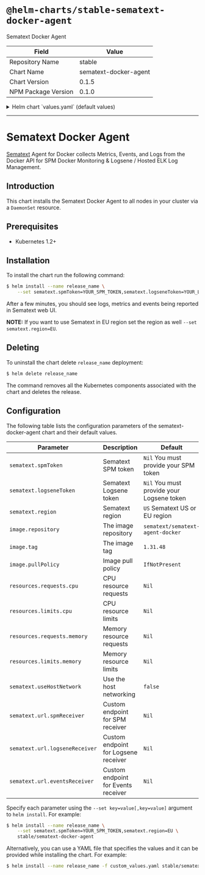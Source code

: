# `@helm-charts/stable-sematext-docker-agent`

Sematext Docker Agent

| Field               | Value                 |
| ------------------- | --------------------- |
| Repository Name     | stable                |
| Chart Name          | sematext-docker-agent |
| Chart Version       | 0.1.5                 |
| NPM Package Version | 0.1.0                 |

<details>

<summary>Helm chart `values.yaml` (default values)</summary>

```yaml
image:
  repository: sematext/sematext-agent-docker
  # For all available tags check here https://hub.docker.com/r/sematext/sematext-agent-docker/tags/
  tag: 1.31.50
  pullPolicy: IfNotPresent

sematext:
  # You will need to Create and Set at least one token before starting this agent!

  # spmToken:
  # logseneToken:

  # Depending on where you created your apps, choose US or EU region.
  region: US

  useHostNetwork: false
  name: sematext-docker-agent

  # Support for custom URLs
  # url:
  #   spmReceiver: http://spm-receiver:8080
  #   logseneReceiver: http://logsene-receiver:8080
  #   eventsReceiver: http://events-receiver:8080

  # The full list of available options is here https://sematext.com/docs/sematext-docker-agent/configuration/
  config:
    # MATCH_BY_NAME: .*_default_
    # SPM_MATCH_BY_NAME: .*_default_

  resources: {}
  #  requests:
  #    cpu: 500m
  #    memory: 128Mi
  #  limits:
  #    cpu: 1000m
  #    memory: 1024Mi
```

</details>

---

# Sematext Docker Agent

[Sematext](https://sematext.com/) Agent for Docker collects Metrics, Events, and Logs from the Docker API for SPM Docker Monitoring & Logsene / Hosted ELK Log Management.

## Introduction

This chart installs the Sematext Docker Agent to all nodes in your cluster via a `DaemonSet` resource.

## Prerequisites

- Kubernetes 1.2+

## Installation

To install the chart run the following command:

```bash
$ helm install --name release_name \
    --set sematext.spmToken=YOUR_SPM_TOKEN,sematext.logseneToken=YOUR_LOGS_TOKEN stable/sematext-docker-agent
```

After a few minutes, you should see logs, metrics and events being reported in Sematext web UI.

**NOTE:** If you want to use Sematext in EU region set the region as well `--set sematext.region=EU`.

## Deleting

To uninstall the chart delete `release_name` deployment:

```bash
$ helm delete release_name
```

The command removes all the Kubernetes components associated with the chart and deletes the release.

## Configuration

The following table lists the configuration parameters of the sematext-docker-agent chart and their default values.

| Parameter                      | Description                          | Default                                   |
| ------------------------------ | ------------------------------------ | ----------------------------------------- |
| `sematext.spmToken`            | Sematext SPM token                   | `Nil` You must provide your SPM token     |
| `sematext.logseneToken`        | Sematext Logsene token               | `Nil` You must provide your Logsene token |
| `sematext.region`              | Sematext region                      | `US` Sematext US or EU region             |
| `image.repository`             | The image repository                 | `sematext/sematext-agent-docker`          |
| `image.tag`                    | The image tag                        | `1.31.48`                                 |
| `image.pullPolicy`             | Image pull policy                    | `IfNotPresent`                            |
| `resources.requests.cpu`       | CPU resource requests                | `Nil`                                     |
| `resources.limits.cpu`         | CPU resource limits                  | `Nil`                                     |
| `resources.requests.memory`    | Memory resource requests             | `Nil`                                     |
| `resources.limits.memory`      | Memory resource limits               | `Nil`                                     |
| `sematext.useHostNetwork`      | Use the host networking              | `false`                                   |
| `sematext.url.spmReceiver`     | Custom endpoint for SPM receiver     | `Nil`                                     |
| `sematext.url.logseneReceiver` | Custom endpoint for Logsene receiver | `Nil`                                     |
| `sematext.url.eventsReceiver`  | Custom endpoint for Events receiver  | `Nil`                                     |

Specify each parameter using the `--set key=value[,key=value]` argument to `helm install`. For example:

```bash
$ helm install --name release_name \
    --set sematext.spmToken=YOUR_SPM_TOKEN,sematext.region=EU \
    stable/sematext-docker-agent
```

Alternatively, you can use a YAML file that specifies the values and it can be provided while installing the chart. For example:

```bash
$ helm install --name release_name -f custom_values.yaml stable/sematext-docker-agent
```
